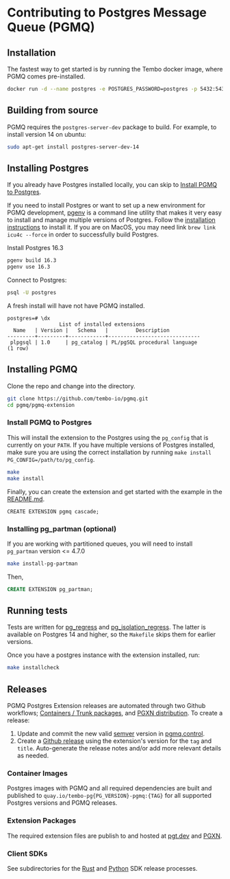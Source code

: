 # Contributing to Postgres Message Queue (PGMQ)

## Installation

The fastest way to get started is by running the Tembo docker image, where PGMQ comes pre-installed.

```bash
docker run -d --name postgres -e POSTGRES_PASSWORD=postgres -p 5432:5432 quay.io/tembo/pgmq-pg:latest
```

## Building from source

PGMQ requires the `postgres-server-dev` package to build. For example, to install
version 14 on ubuntu:

```bash
sudo apt-get install postgres-server-dev-14
```

## Installing Postgres

If you already have Postgres installed locally, you can skip to [Install PGMQ to Postgres](#install-pgmq-to-postgres).

If you need to install Postgres or want to set up a new environment for PGMQ development, [pgenv](https://github.com/theory/pgenv/) is a command line utility that makes it very easy to install and manage multiple versions of Postgres.
 Follow the [installation instructions](https://github.com/theory/pgenv/?tab=readme-ov-file#installation) to install it.
 If you are on MacOS, you may need link `brew link icu4c --force` in order to successfully build Postgres.

Install Postgres 16.3

```bash
pgenv build 16.3
pgenv use 16.3
```

Connect to Postgres:

```bash
psql -U postgres
```

A fresh install will have not have PGMQ installed.

```psql
postgres=# \dx
                 List of installed extensions
  Name   | Version |   Schema   |         Description
---------+---------+------------+------------------------------
 plpgsql | 1.0     | pg_catalog | PL/pgSQL procedural language
(1 row)
```

## Installing PGMQ

Clone the repo and change into the directory.

```bash
git clone https://github.com/tembo-io/pgmq.git
cd pgmq/pgmq-extension
```

### Install PGMQ to Postgres

This will install the extension to the Postgres using the `pg_config` that is currently on your `PATH`. If you have multiple versions of Postgres installed, make sure you are using the correct installation by running `make install PG_CONFIG=/path/to/pg_config`.

```bash
make
make install
```

Finally, you can create the extension and get started with the example in the [README.md](README.md#sql-examples).

```psql
CREATE EXTENSION pgmq cascade;
```

### Installing pg_partman (optional)

If you are working with partitioned queues, you will need to install `pg_partman` version <= 4.7.0

```bash
make install-pg-partman
```

Then,

```sql
CREATE EXTENSION pg_partman;
```

## Running tests

Tests are written for [pg_regress](https://www.postgresql.org/docs/current/regress-run.html) and [pg_isolation_regress](https://github.com/postgres/postgres/blob/master/src/test/isolation/README). The latter is available on Postgres 14 and higher, so the `Makefile` skips them for earlier versions.

Once you have a postgres instance with the extension installed, run:

```bash
make installcheck
```

## Releases

PGMQ Postgres Extension releases are automated through two Github workflows; [Containers / Trunk packages](https://github.com/tembo-io/pgmq/blob/main/.github/workflows/extension_ci.ym), and [PGXN distribution](https://github.com/tembo-io/pgmq/blob/main/.github/workflows/pgxn-release.yml). To create a release:

1. Update and commit the new valid [semver](https://semver.org/) version in [pgmq.control](https://github.com/tembo-io/pgmq/blob/main/pgmq-extension/pgmq.control).
2. Create a [Github release](https://github.com/tembo-io/pgmq/releases) using the extension's version for the `tag` and `title`. Auto-generate the release notes and/or add more relevant details as needed.

### Container Images

Postgres images with PGMQ and all required dependencies are built and published to `quay.io/tembo-pg{PG_VERSION}-pgmq:{TAG}` for all supported Postgres versions and PGMQ releases.

### Extension Packages

The required extension files are publish to and hosted at [pgt.dev](https://pgt.dev/extensions/pgmq) and [PGXN](https://pgxn.org/dist/pgmq/).

### Client SDKs

See subdirectories for the [Rust](https://github.com/tembo-io/pgmq/tree/main/core) and [Python](https://github.com/tembo-io/pgmq/tree/main/tembo-pgmq-python) SDK release processes.
